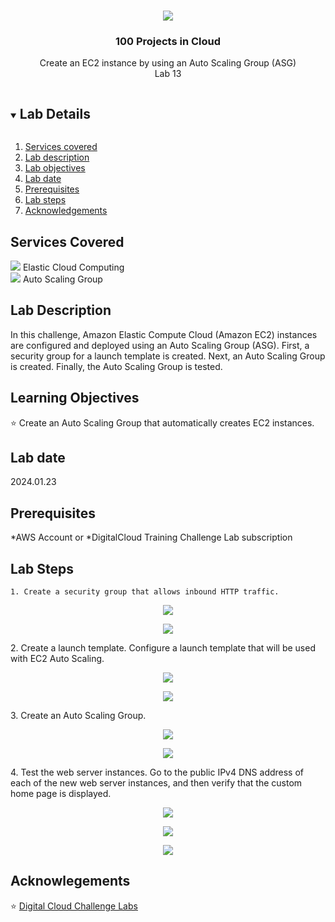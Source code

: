 <br />

<p align="center">
    <a href="img/">
        <img src="ASG-creates-EC2s.png">
    </a>
    <h3 align="center">100 Projects in Cloud</h3>
<p align="center">
    Create an EC2 instance by using an Auto Scaling Group (ASG)
        <br />
        Lab 13
        <br/>
    </p>
</p>

<details open="open">
  <summary><h2 style="display: inline-block">Lab Details</h2></summary>
  <ol>
    <li><a href="#services-covered">Services covered</a></li>
    <li><a href="#lab-description">Lab description</a></li>
    <li><a href="#learning-objectives">Lab objectives</a></li>
    <li><a href="#lab-date">Lab date</a></li>
    <li><a href="#prerequisites">Prerequisites</a></li>    
    <li><a href="#lab-steps">Lab steps</a></li>
    <li><a href="#acknowledgements">Acknowledgements</a></li>
  </ol>
</details>

## Services Covered

<img src="EC2.png"> Elastic Cloud Computing
<br> <img src="ASG.png"> Auto Scaling Group <br/>

## Lab Description

In this challenge, Amazon Elastic Compute Cloud (Amazon EC2) instances are configured and deployed using an Auto Scaling Group (ASG). First, a security group for a launch template is created. Next, an Auto Scaling Group is created. Finally, the Auto Scaling Group is tested. 

## Learning Objectives

⭐ Create an Auto Scaling Group that automatically creates EC2 instances.

## Lab date
   2024.01.23

## Prerequisites
*AWS Account or *DigitalCloud Training Challenge Lab subscription

## Lab Steps

    1. Create a security group that allows inbound HTTP traffic. 
<p align="center">
    <a href="img/">
        <img src="SecurityGroupProperties.png">
    </a>
</p>
<p align="center">
    <a href="img/">
        <img src="SecurityGroupCreated.png">
    </a>
</p>
    2. Create a launch template. Configure a launch template that will be used with EC2 Auto Scaling.
<p align="center">
    <a href="img/">
        <img src="LaunchTemplateProperties.png">
    </a>
</p>
<p align="center">
    <a href="img/">
        <img src="LaunchTemplateCreated.png">
    </a>
</p>
    3. Create an Auto Scaling Group. 
<p align="center">
    <a href="img/">
        <img src="ASGProperties.png">
    </a>
</p>
<p align="center">
    <a href="img/">
        <img src="ASGCreated.png">
    </a>
</p>
    4. Test the web server instances. Go to the public IPv4 DNS address of each of the new web server instances, and then verify that the custom home page is displayed. 
<p align="center">
    <a href="img/">
        <img src="EC2InstancesCreated.png">
    </a>
</p>
<p align="center">
    <a href="img/">
        <img src="EC2Instance1-Created.png">
    </a>
</p>
<p align="center">
    <a href="img/">
        <img src="EC2Instance2-Created.png">
    </a>
</p>

## Acknowlegements

⭐ [Digital Cloud Challenge Labs](https://digitalcloud.training/hands-on-challenge-labs/)
